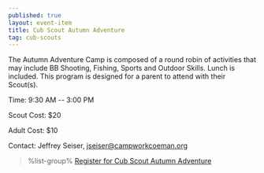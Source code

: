 ```yaml
---
published: true
layout: event-item
title: Cub Scout Autumn Adventure
tag: cub-scouts
---
```


The Autumn Adventure Camp is composed of a round robin of activities that may include BB Shooting, Fishing, Sports and Outdoor Skills. Lunch is included. This program is designed for a parent to attend with their Scout(s).

Time: 9:30 AM -- 3:00 PM

Scout Cost: $20

Adult Cost: $10

Contact: Jeffrey Seiser, [jseiser@campworkcoeman.org](mailto:jseiser@campworkcoeman.org)

> %list-group%
> <a href="https://scoutingevent.com/066-74087-181827" class="list-group-item">Register for Cub Scout Autumn Adventure</a>
